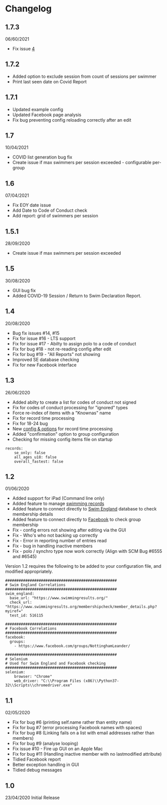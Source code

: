 # Changelog

## 1.7.3
06/60/2021
* Fix issue [4](https://github.com/ColinRobbins/scm-helper/issues/4)

## 1.7.2
* Added option to exclude session from count of sessions per swimmer
* Print last seen date on Covid Report

## 1.7.1
* Updated example config
* Updated Facebook page analysis
* Fix bug preventing config reloading correctly after an edit

## 1.7
10/04/2021
* COVID list generation bug fix
* Create issue if max swimmers per session exceeded - configurable per-group

## 1.6
07/04/2021
* Fix EOY date issue
* Add Date to Code of Conduct check
* Add report: grid of swimmers per session

## 1.5.1
28/09/2020
* Create issue if max swimmers per session exceeded

## 1.5
30/08/2020
* GUI bug fix
* Added COVID-19 Session / Return to Swim Declaration Report.

## 1.4
20/08/2020

* Bug fix issues #14, #15
* Fix for issue #16 - LTS support
* Fix for issue #17 - Abilty to assign polo to a code of conduct
* Fix for bug #18 - not re-reading config after edit
* Fix for bug #19 - "All Reports" not showing
* Improved SE database checking
* Fix for new Facebook interface

## 1.3
26/06/2020

* Added abilty to create a list for codes of conduct not signed
* Fix for codes of conduct processing for "ignored" types
* Force re-index of items with a "Knownas" name
* Fix for record time processing
* Fix for 18-24 bug
* New [config & options](https://github.com/ColinRobbins/scm-helper/wiki/Records) for record time processing
* Added "confirmation" option to group configuration
* Checking for missing config items file on startup

```
records:
    se_only: false
    all_ages_u18: false
    overall_fastest: false
```

## 1.2
01/06/2020

* Added support for iPad (Command line only)
* Added feature to manage [swimming records](https://github.com/ColinRobbins/scm-helper/wiki/Records)
* Added feature to connect directly to [Swim England](https://github.com/ColinRobbins/scm-helper/wiki/Swim-England) database to check membership details
* Added feature to connect directly to [Facebook](https://github.com/ColinRobbins/scm-helper/wiki/Facebook) to check group membership
* Fix - config errors not showing after editing via the GUI
* Fix - Who's who not backing up correctly
* Fix - Error in reporting number of entries read
* Fix - bug in handling inactive members
* Fix - polo / synchro type now work correctly (Align with SCM Bug #6555 and #6545)

Version 1.2 requires the following to be added to your configuration file, and modified appropriately.
```
##################################################
# Swim England Correlations
##################################################
swim_england:
  base_url: "https://www.swimmingresults.org/"
  check_url: "https://www.swimmingresults.org/membershipcheck/member_details.php?myiref="
  test_id: 516115
  
##################################################
# Facebook Correlations
##################################################
facebook:
  groups:
    - https://www.facebook.com/groups/NottinghamLeander/
    
##################################################
# Selenium
# Used for Swim England and Facebook checking
##################################################
selenium:
    browser: "Chrome"
    web_driver: "C:\\Program Files (x86)\\Python37-32\\Scripts\\chromedriver.exe"

```

## 1.1
02/05/2020
* Fix for bug #6 (printing self.name rather than entity name)
* Fix for bug #7 (error processing Facebook names with spaces)
* Fix for bug #8 (Linking fails on a list with email addresses rather than members)
* Fix for bug #9 (analyse looping)
* Fix issue #10 - Fire up GUI on an Apple Mac
* Fix for bug #11 (Handling inactive member with no lastmodified attribute)
* Tidied Facebook report
* Better exception handling in GUI
* Tidied debug messages

## 1.0
23/04/2020
Initial Release
